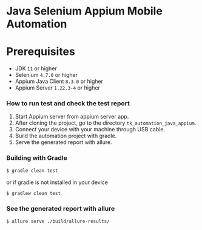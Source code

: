 # Java Selenium Appium Mobile Automation

# Prerequisites

* JDK `11` or higher
* Selenium `4.7.0` or higher
* Appium Java Client `8.3.0` or higher
* Appium Server `1.22.3-4` or higher

### How to run test and check the test report

1. Start Appium server from appium server app.
2. After cloning the project, go to the directory `tk_automation_java_appium`.
3. Connect your device with your machine through USB cable.
4. Build the automation project with gradle.
5. Serve the generated report with allure.

### Building with Gradle

```sh
$ gradle clean test
```

or if gradle is not installed in your device

```sh
$ gradlew clean test
```

### See the generated report with allure

```sh
$ allure serve ./build/allure-results/
```
